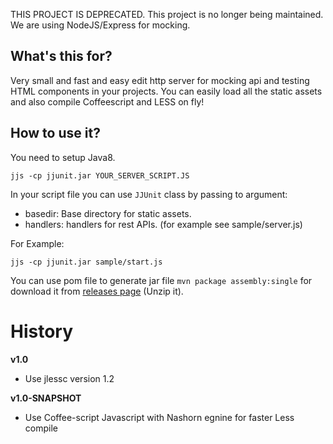 THIS PROJECT IS DEPRECATED. This project is no longer being maintained. We are using NodeJS/Express for mocking.

## What's this for?

Very small and fast and easy edit http server for mocking api and testing HTML components in your projects.
You can easily load all the static assets and also compile Coffeescript and LESS on fly!

## How to use it?

You need to setup Java8.

```
jjs -cp jjunit.jar YOUR_SERVER_SCRIPT.JS
```

In your script file you can use ```JJUnit``` class by passing to argument:

* basedir: Base directory for static assets.
* handlers: handlers for rest APIs. (for example see sample/server.js)

For Example:

```
jjs -cp jjunit.jar sample/start.js
```

You can use pom file to generate jar file ```mvn package assembly:single``` for download it from [releases page](https://github.com/wpic/jjunit/releases) (Unzip it).

# History

**v1.0**
* Use jlessc version 1.2

**v1.0-SNAPSHOT**
* Use Coffee-script Javascript with Nashorn egnine for faster Less compile
